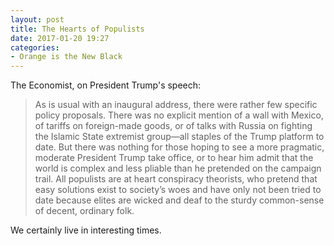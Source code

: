 ```yaml
---
layout: post
title: The Hearts of Populists
date: 2017-01-20 19:27
categories: 
- Orange is the New Black
---
```


The Economist, on President Trump's speech:

> As is usual with an inaugural address, there were rather few specific policy proposals. There was no explicit mention of a wall with Mexico, of tariffs on foreign-made goods, or of talks with Russia on fighting the Islamic State extremist group—all staples of the Trump platform to date. But there was nothing for those hoping to see a more pragmatic, moderate President Trump take office, or to hear him admit that the world is complex and less pliable than he pretended on the campaign trail. All populists are at heart conspiracy theorists, who pretend that easy solutions exist to society’s woes and have only not been tried to date because elites are wicked and deaf to the sturdy common-sense of decent, ordinary folk.

We certainly live in interesting times.
